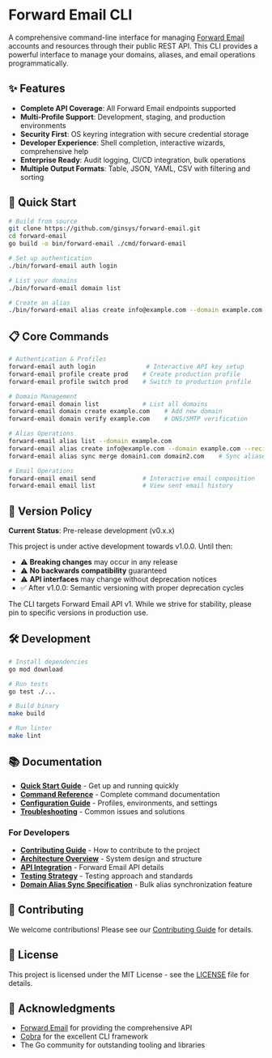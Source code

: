 # Forward Email CLI

A comprehensive command-line interface for managing [Forward Email](https://forwardemail.net/) accounts and resources through their public REST API. This CLI provides a powerful interface to manage your domains, aliases, and email operations programmatically.

## ✨ Features

- **Complete API Coverage**: All Forward Email endpoints supported
- **Multi-Profile Support**: Development, staging, and production environments  
- **Security First**: OS keyring integration with secure credential storage
- **Developer Experience**: Shell completion, interactive wizards, comprehensive help
- **Enterprise Ready**: Audit logging, CI/CD integration, bulk operations
- **Multiple Output Formats**: Table, JSON, YAML, CSV with filtering and sorting

## 🚀 Quick Start

```bash
# Build from source
git clone https://github.com/ginsys/forward-email.git
cd forward-email
go build -o bin/forward-email ./cmd/forward-email

# Set up authentication
./bin/forward-email auth login

# List your domains
./bin/forward-email domain list

# Create an alias
./bin/forward-email alias create info@example.com --domain example.com --recipients team@company.com
```

## 📋 Core Commands

```bash
# Authentication & Profiles
forward-email auth login              # Interactive API key setup
forward-email profile create prod    # Create production profile
forward-email profile switch prod    # Switch to production profile

# Domain Management  
forward-email domain list            # List all domains
forward-email domain create example.com    # Add new domain
forward-email domain verify example.com    # DNS/SMTP verification

# Alias Operations
forward-email alias list --domain example.com
forward-email alias create info@example.com --domain example.com --recipients team@company.com
forward-email alias sync merge domain1.com domain2.com    # Sync aliases between domains

# Email Operations
forward-email email send             # Interactive email composition
forward-email email list             # View sent email history
```

## 📌 Version Policy

**Current Status**: Pre-release development (v0.x.x)

This project is under active development towards v1.0.0. Until then:
- ⚠️ **Breaking changes** may occur in any release
- ⚠️ **No backwards compatibility** guaranteed  
- ⚠️ **API interfaces** may change without deprecation notices
- ✅ After v1.0.0: Semantic versioning with proper deprecation cycles

The CLI targets Forward Email API v1. While we strive for stability, please pin to specific versions in production use.

## 🛠️ Development

```bash
# Install dependencies
go mod download

# Run tests
go test ./...

# Build binary
make build

# Run linter
make lint
```

## 📚 Documentation

- **[Quick Start Guide](docs/quick-start.md)** - Get up and running quickly
- **[Command Reference](docs/commands.md)** - Complete command documentation
- **[Configuration Guide](docs/configuration.md)** - Profiles, environments, and settings
- **[Troubleshooting](docs/troubleshooting.md)** - Common issues and solutions

### For Developers
- **[Contributing Guide](docs/development/contributing.md)** - How to contribute to the project
- **[Architecture Overview](docs/development/architecture.md)** - System design and structure
- **[API Integration](docs/development/api-integration.md)** - Forward Email API details
- **[Testing Strategy](docs/development/testing.md)** - Testing approach and standards
- **[Domain Alias Sync Specification](docs/development/domain-alias-sync-specification.md)** - Bulk alias synchronization feature

## 🤝 Contributing

We welcome contributions! Please see our [Contributing Guide](docs/development/contributing.md) for details.

## 📄 License

This project is licensed under the MIT License - see the [LICENSE](LICENSE) file for details.

## 🙏 Acknowledgments

- [Forward Email](https://forwardemail.net) for providing the comprehensive API
- [Cobra](https://github.com/spf13/cobra) for the excellent CLI framework
- The Go community for outstanding tooling and libraries
